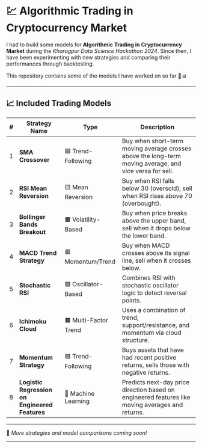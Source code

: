 # 💹 Algorithmic Trading in Cryptocurrency Market

I had to build some models for **Algorithmic Trading in Cryptocurrency Market** during the _Kharagpur Data Science Hackathon 2024_. Since then, I have been experimenting with new strategies and comparing their performances through backtesting.

This repository contains some of the models I have worked on so far 🧠📊

---

## 📈 Included Trading Models

| # | Strategy Name                                | Type               | Description |
|--:|----------------------------------------------|--------------------|-------------|
| 1 | **SMA Crossover**                             | 🟦 Trend-Following | Buy when short-term moving average crosses above the long-term moving average, and vice versa for sell. |
| 2 | **RSI Mean Reversion**                        | 🟨 Mean Reversion  | Buy when RSI falls below 30 (oversold), sell when RSI rises above 70 (overbought). |
| 3 | **Bollinger Bands Breakout**                  | 🟧 Volatility-Based| Buy when price breaks above the upper band, sell when it drops below the lower band. |
| 4 | **MACD Trend Strategy**                       | 🟥 Momentum/Trend  | Buy when MACD crosses above its signal line, sell when it crosses below. |
| 5 | **Stochastic RSI**                            | 🟪 Oscillator-Based| Combines RSI with stochastic oscillator logic to detect reversal points. |
| 6 | **Ichimoku Cloud**                            | 🟫 Multi-Factor Trend | Uses a combination of trend, support/resistance, and momentum via cloud structure. |
| 7 | **Momentum Strategy**                         | 🟦 Trend-Following | Buys assets that have had recent positive returns, sells those with negative returns. |
| 8 | **Logistic Regression on Engineered Features**| 🧠 Machine Learning | Predicts next-day price direction based on engineered features like moving averages and returns. |

---

📌 _More strategies and model comparisons coming soon!_

---
